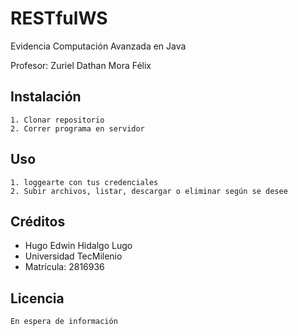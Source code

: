 # RESTfulWS

Evidencia Computación Avanzada en Java

Profesor: Zuriel Dathan Mora Félix

## Instalación

```
1. Clonar repositorio
2. Correr programa en servidor
```

## Uso

```
1. loggearte con tus credenciales
2. Subir archivos, listar, descargar o eliminar según se desee
```

## Créditos

* Hugo Edwin Hidalgo Lugo
* Universidad TecMilenio
* Matrícula: 2816936

## Licencia

```
En espera de información 
```

